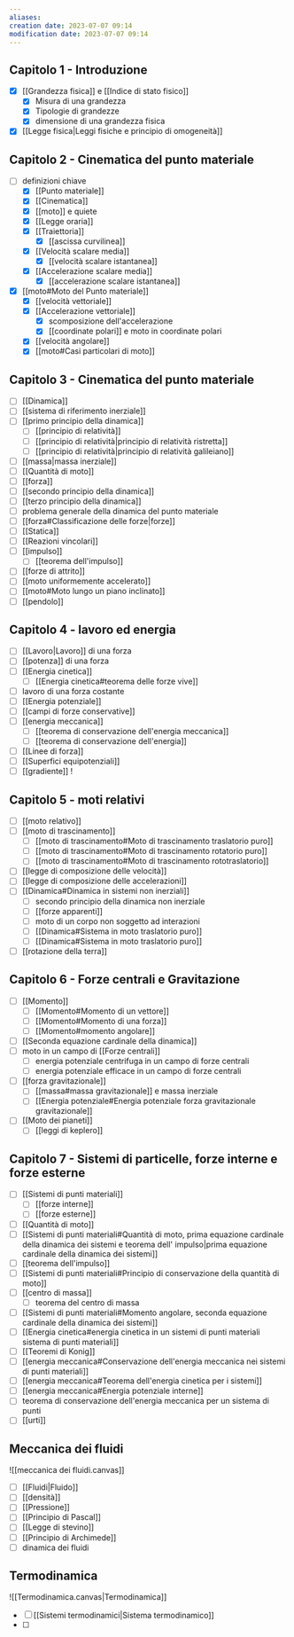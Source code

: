 ```yaml
---
aliases: 
creation date: 2023-07-07 09:14
modification date: 2023-07-07 09:14
---
```


## Capitolo 1 - Introduzione
- [x] [[Grandezza fisica]] e [[Indice di stato fisico]]
	- [x] Misura di una grandezza
	- [x] Tipologie di grandezze
	- [x] dimensione di una grandezza fisica
- [x] [[Legge fisica|Leggi fisiche e principio di omogeneità]]

## Capitolo 2 - Cinematica del punto materiale
- [ ] definizioni chiave
	- [x] [[Punto materiale]]
	- [x] [[Cinematica]]
	- [x] [[moto]] e quiete
	- [x] [[Legge oraria]]
	- [x] [[Traiettoria]]
		- [x] [[ascissa curvilinea]]
	- [x] [[Velocità scalare media]]
		- [x] [[velocità scalare istantanea]]
	- [x] [[Accelerazione scalare media]]
		- [x] [[accelerazione scalare istantanea]]
- [x] [[moto#Moto del Punto materiale]]
	- [x] [[velocità vettoriale]]
	- [x] [[Accelerazione vettoriale]]
		- [x] scomposizione dell'accelerazione
		- [x] [[coordinate polari]] e moto in coordinate polari
	- [x] [[velocità angolare]]
	- [x] [[moto#Casi particolari di moto]]

## Capitolo 3 - Cinematica del punto materiale
- [ ] [[Dinamica]] 
- [ ] [[sistema di riferimento inerziale]]
- [ ] [[primo principio della dinamica]]
	- [ ] [[principio di relatività]]
	- [ ] [[principio di relatività|principio di relatività ristretta]]
	- [ ] [[principio di relatività|principio di relatività galileiano]]
- [ ] [[massa|massa inerziale]]
- [ ] [[Quantità di moto]]
- [ ] [[forza]]
- [ ] [[secondo principio della dinamica]]
- [ ] [[terzo principio della dinamica]]
- [ ] problema generale della dinamica del punto materiale
- [ ] [[forza#Classificazione delle forze|forze]]
- [ ] [[Statica]]
- [ ] [[Reazioni vincolari]]
- [ ] [[impulso]]
	- [ ] [[teorema dell'impulso]]
- [ ] [[forze di attrito]]
- [ ] [[moto uniformemente accelerato]]
- [ ] [[moto#Moto lungo un piano inclinato]]
- [ ] [[pendolo]]

## Capitolo 4 - lavoro ed energia
- [ ] [[Lavoro|Lavoro]] di una forza
- [ ] [[potenza]] di una forza
- [ ] [[Energia cinetica]]
	- [ ] [[Energia cinetica#teorema delle forze vive]]
- [ ] lavoro di una forza costante
- [ ] [[Energia potenziale]]
- [ ] [[campi di forze conservative]]
- [ ] [[energia meccanica]]
	- [ ] [[teorema di conservazione dell'energia meccanica]]
	- [ ] [[teorema di conservazione dell'energia]]
- [ ] [[Linee di forza]]
- [ ] [[Superfici equipotenziali]]
- [ ] [[gradiente]] !

## Capitolo 5 - moti relativi
- [ ] [[moto relativo]]
- [ ] [[moto di trascinamento]]
	- [ ] [[moto di trascinamento#Moto di trascinamento traslatorio puro]]
	- [ ] [[moto di trascinamento#Moto di trascinamento rotatorio puro]]
	- [ ] [[moto di trascinamento#Moto di trascinamento rototraslatorio]]
- [ ] [[legge di composizione delle velocità]]
- [ ] [[legge di composizione delle accelerazioni]]
- [ ] [[Dinamica#Dinamica in sistemi non inerziali]]
	- [ ] secondo principio della dinamica non inerziale
	- [ ] [[forze apparenti]]
	- [ ] moto di un corpo non soggetto ad interazioni
	- [ ] [[Dinamica#Sistema in moto traslatorio puro]]
	- [ ] [[Dinamica#Sistema in moto traslatorio puro]]
- [ ] [[rotazione della terra]]

## Capitolo 6 - Forze centrali e Gravitazione
- [ ] [[Momento]]
	- [ ] [[Momento#Momento di un vettore]]
	- [ ] [[Momento#Momento di una forza]]
	- [ ] [[Momento#momento angolare]]
- [ ] [[Seconda equazione cardinale della dinamica]]
- [ ] moto in un campo di [[Forze centrali]] 
	- [ ] energia potenziale centrifuga in un campo di forze centrali
	- [ ] energia potenziale efficace in un campo di forze centrali
- [ ] [[forza gravitazionale]]
	- [ ] [[massa#massa gravitazionale]] e massa inerziale
	- [ ] [[Energia potenziale#Energia potenziale forza gravitazionale gravitazionale]]
- [ ] [[Moto dei pianeti]]
	- [ ] [[leggi di keplero]]

## Capitolo 7 - Sistemi di particelle, forze interne e forze esterne
- [ ] [[Sistemi di punti materiali]]
	- [ ] [[forze interne]]
	- [ ] [[forze esterne]]
- [ ] [[Quantità di moto]]
- [ ] [[Sistemi di punti materiali#Quantità di moto, prima equazione cardinale della dinamica dei sistemi e teorema dell' impulso|prima equazione cardinale della dinamica dei sistemi]]
- [ ] [[teorema dell'impulso]]
- [ ] [[Sistemi di punti materiali#Principio di conservazione della quantità di moto]]
- [ ] [[centro di massa]]
	- [ ] teorema del centro di massa
- [ ] [[Sistemi di punti materiali#Momento angolare, seconda equazione cardinale della dinamica dei sistemi]]
- [ ] [[Energia cinetica#energia cinetica in un sistemi di punti materiali sistema di punti materiali]]
- [ ] [[Teoremi di Konig]]
- [ ] [[energia meccanica#Conservazione dell'energia meccanica nei sistemi di punti materiali]]
- [ ] [[energia meccanica#Teorema dell'energia cinetica per i sistemi]]
- [ ] [[energia meccanica#Energia potenziale interne]]
- [ ] teorema di conservazione dell'energia meccanica per un sistema di punti
- [ ] [[urti]] 

## Meccanica dei fluidi
![[meccanica dei fluidi.canvas]]

- [ ] [[Fluidi|Fluido]]
- [ ] [[densità]]
- [ ] [[Pressione]]
- [ ] [[Principio di Pascal]]
- [ ] [[Legge di stevino]]
- [ ] [[Principio di Archimede]]
- [ ] dinamica dei fluidi

## Termodinamica
![[Termodinamica.canvas|Termodinamica]]

- [ ] [[Sistemi termodinamici|Sistema termodinamico]]
- [ ] 

